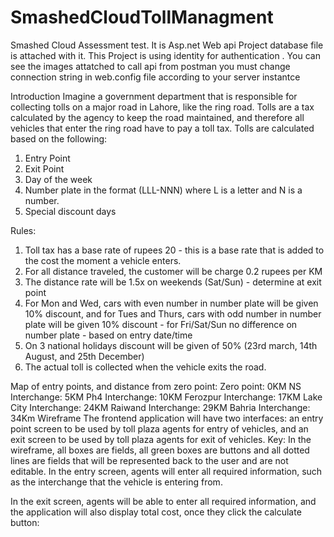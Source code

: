 # SmashedCloudTollManagment
Smashed Cloud Assessment test.
It is Asp.net Web api Project database file is attached with it.
This Project is using identity for authentication . 
You can see the images attatched to call api from postman
you must change connection string in web.config  file according to your server instantce


Introduction
Imagine a government department that is responsible for collecting tolls on a major road in
Lahore, like the ring road. Tolls are a tax calculated by the agency to keep the road maintained,
and therefore all vehicles that enter the ring road have to pay a toll tax.
Tolls are calculated based on the following:
1. Entry Point
2. Exit Point
3. Day of the week
4. Number plate in the format (LLL-NNN) where L is a letter and N is a number.
5. Special discount days

Rules:
1. Toll tax has a base rate of rupees 20 - this is a base rate that is added to the cost the
moment a vehicle enters.
2. For all distance traveled, the customer will be charge 0.2 rupees per KM
3. The distance rate will be 1.5x on weekends (Sat/Sun) - determine at exit point
4. For Mon and Wed, cars with even number in number plate will be given 10% discount,
and for Tues and Thurs, cars with odd number in number plate will be given 10%
discount - for Fri/Sat/Sun no difference on number plate - based on entry date/time
5. On 3 national holidays discount will be given of 50% (23rd march, 14th August, and 25th
December)
6. The actual toll is collected when the vehicle exits the road.

Map of entry points, and distance from zero point:
Zero point: 0KM
NS Interchange: 5KM
Ph4 Interchange: 10KM
Ferozpur Interchange: 17KM
Lake City Interchange: 24KM
Raiwand Interchange: 29KM
Bahria Interchange: 34Km
Wireframe
The frontend application will have two interfaces: an entry point screen to be used by toll plaza
agents for entry of vehicles, and an exit screen to be used by toll plaza agents for exit of
vehicles.
Key: In the wireframe, all boxes are fields, all green boxes are buttons and all dotted lines are
fields that will be represented back to the user and are not editable.
In the entry screen, agents will enter all required information, such as the interchange that the
vehicle is entering from.

In the exit screen, agents will be able to enter all required information, and the application will
also display total cost, once they click the calculate button:
